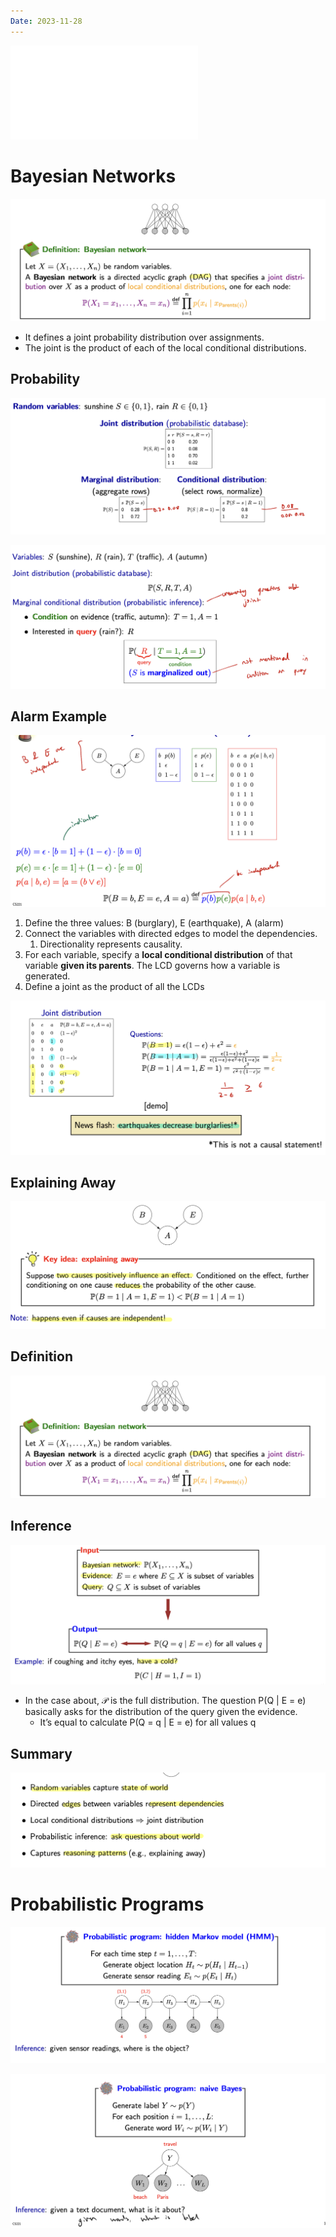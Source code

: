 ```yaml
---
Date: 2023-11-28
---
```

  

![Bayesian_1](attachments/Bayesian_1.pdf)

# Bayesian Networks

![Untitled 99.png](attachments/Untitled%2099.png)

- It defines a joint probability distribution over assignments.
- The joint is the product of each of the local conditional distributions.

## Probability

![Untitled 1 66.png](attachments/Untitled%201%2066.png)

![Untitled 2 66.png](attachments/Untitled%202%2066.png)

## Alarm Example

![Untitled 3 66.png](attachments/Untitled%203%2066.png)

1. Define the three values: B (burglary), E (earthquake), A (alarm)
2. Connect the variables with directed edges to model the dependencies.
    1. Directionality represents causality.
3. For each variable, specify a **local conditional distribution** of that variable **given its parents**. The LCD governs how a variable is generated.
4. Define a joint as the product of all the LCDs

![Untitled 4 64.png](attachments/Untitled%204%2064.png)

## Explaining Away

![Untitled 5 64.png](attachments/Untitled%205%2064.png)

## Definition

![Untitled 6 63.png](attachments/Untitled%206%2063.png)

## Inference

![Untitled 7 62.png](attachments/Untitled%207%2062.png)

- In the case about, $\mathcal{P}$﻿ is the full distribution. The question P(Q | E = e) basically asks for the distribution of the query given the evidence.
    - It’s equal to calculate P(Q = q | E = e) for all values q

## Summary

![Untitled 8 59.png](attachments/Untitled%208%2059.png)

# Probabilistic Programs

![Untitled 9 58.png](attachments/Untitled%209%2058.png)

![Untitled 10 56.png](attachments/Untitled%2010%2056.png)